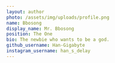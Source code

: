 ```yaml
---
layout: author
photo: /assets/img/uploads/profile.png
name: Bbosong
display_name: Mr. Bbosong
position: The One
bio: The newbie who wants to be a god.
github_username: Han-Gigabyte
instagram_username: han_s_delay
---
```


